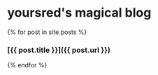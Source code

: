 # yoursred's magical blog

<!--List all pages in collection posts-->

{% for post in site.posts %}
### [{{ post.title }}]({{ post.url }})
{% endfor %}